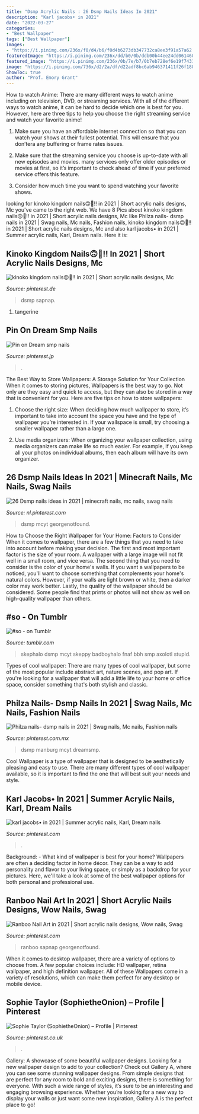 ```yaml
---
title: "Dsmp Acrylic Nails : 26 Dsmp Nails Ideas In 2021"
description: "Karl jacobs• in 2021"
date: "2022-03-27"
categories:
- "Best Wallpaper"
tags: ["Best Wallpaper"]
images:
- "https://i.pinimg.com/236x/f0/d4/b6/f0d4b6273db347732ca8ee3f91a57a62.jpg"
featuredImage: "https://i.pinimg.com/236x/dd/b0/0b/ddb00b44ee24dd061460c5d9551631e0.jpg?nii=t"
featured_image: "https://i.pinimg.com/236x/0b/7e/b7/0b7eb728ef6e19f74314e9b46cac2656.jpg?nii=t"
image: "https://i.pinimg.com/736x/d2/2a/df/d22adf8bc6ab946371411f26f18890e0.jpg"
ShowToc: true
author: "Prof. Emory Grant"
---
```



How to watch Anime: There are many different ways to watch anime including on television, DVD, or streaming services.
With all of the different ways to watch anime, it can be hard to decide which one is best for you. However, here are three tips to help you choose the right streaming service and watch your favorite anime!
1. Make sure you have an affordable internet connection so that you can watch your shows at their fullest potential. This will ensure that you don’tera any buffering or frame rates issues.

2. Make sure that the streaming service you choose is up-to-date with all new episodes and movies. many services only offer older episodes or movies at first, so it’s important to check ahead of time if your preferred service offers this feature.

3. Consider how much time you want to spend watching your favorite shows.

	

		
looking for kinoko kingdom nails🙃🍄‼️ in 2021 | Short acrylic nails designs, Mc you've came to the right web. We have 8 Pics about kinoko kingdom nails🙃🍄‼️ in 2021 | Short acrylic nails designs, Mc like Philza nails- dsmp nails in 2021 | Swag nails, Mc nails, Fashion nails, kinoko kingdom nails🙃🍄‼️ in 2021 | Short acrylic nails designs, Mc and also karl jacobs• in 2021 | Summer acrylic nails, Karl, Dream nails. Here it is:
		
    
## Kinoko Kingdom Nails🙃🍄‼️ In 2021 | Short Acrylic Nails Designs, Mc

<img loading=lazy src="https://i.pinimg.com/236x/dd/b0/0b/ddb00b44ee24dd061460c5d9551631e0.jpg?nii=t" onerror="this.onerror=null;this.src='https://tse3.mm.bing.net/th?id=OIP.xOuvt-vtrFmxTCku30NSAgAAAA&amp;pid=15.1';" alt="kinoko kingdom nails🙃🍄‼️ in 2021 | Short acrylic nails designs, Mc">

_Source: pinterest.de_

>dsmp sapnap. 

	

1. tangerine 

    
## Pin On Dream Smp Nails

<img loading=lazy src="https://i.pinimg.com/736x/d2/2a/df/d22adf8bc6ab946371411f26f18890e0.jpg" onerror="this.onerror=null;this.src='https://tse2.mm.bing.net/th?id=OIP.GVG-pa726RyVQUMgTa8PiwHaNK&amp;pid=15.1';" alt="Pin on Dream smp nails">

_Source: pinterest.jp_

>. 

	

The Best Way to Store Wallpapers: A Storage Solution for Your Collection
When it comes to storing pictures, Wallpapers is the best way to go. Not only are they easy and quick to access, but they can also be stored in a way that is convenient for you. Here are five tips on how to store wallpapers:
1) Choose the right size: When deciding how much wallpaper to store, it’s important to take into account the space you have and the type of wallpaper you’re interested in. If your wallspace is small, try choosing a smaller wallpaper rather than a large one.

2) Use media organizers: When organizing your wallpaper collection, using media organizers can make life so much easier. For example, if you keep all your photos on individual albums, then each album will have its own organizer.

    
## 26 Dsmp Nails Ideas In 2021 | Minecraft Nails, Mc Nails, Swag Nails

<img loading=lazy src="https://i.pinimg.com/236x/f0/d4/b6/f0d4b6273db347732ca8ee3f91a57a62.jpg" onerror="this.onerror=null;this.src='https://tse4.mm.bing.net/th?id=OIP.Wz0m3_E4mtHmya8Az2JTxQAAAA&amp;pid=15.1';" alt="26 Dsmp nails ideas in 2021 | minecraft nails, mc nails, swag nails">

_Source: nl.pinterest.com_

>dsmp mcyt georgenotfound. 

	

How to Choose the Right Wallpaper for Your Home: Factors to Consider
When it comes to wallpaper, there are a few things that you need to take into account before making your decision. The first and most important factor is the size of your room. A wallpaper with a large image will not fit well in a small room, and vice versa. 
The second thing that you need to consider is the color of your home's walls. If you want a wallpapers to be noticed, you'll want to choose something that complements your home's natural colors. However, if your walls are light brown or white, then a darker color may work better. 
Lastly, the quality of the wallpaper should be considered. Some people find that prints or photos will not show as well on high-quality wallpaper than others.

    
## #so - On Tumblr

<img loading=lazy src="https://64.media.tumblr.com/fbebc1745b6d42406f013009f85a26bb/548d99ccff027e48-b5/s640x960/0755616460371eaf506d43ea6421e3fc1d5d8e5f.png" onerror="this.onerror=null;this.src='https://tse4.mm.bing.net/th?id=OIP.2o__9qLg8IxlbMqJ2lX7nQHaJ3&amp;pid=15.1';" alt="#so - on Tumblr">

_Source: tumblr.com_

>skephalo dsmp mcyt skeppy badboyhalo fnaf bbh smp axolotl stupid. 

	

Types of cool wallpaper:
There are many types of cool wallpaper, but some of the most popular include abstract art, nature scenes, and pop art. If you're looking for a wallpaper that will add a little life to your home or office space, consider something that's both stylish and classic.

    
## Philza Nails- Dsmp Nails In 2021 | Swag Nails, Mc Nails, Fashion Nails

<img loading=lazy src="https://i.pinimg.com/236x/9c/23/c9/9c23c9367b8b5b506c0b55be4cf7e3e2.jpg?nii=t" onerror="this.onerror=null;this.src='https://tse1.mm.bing.net/th?id=OIP.NBgu8Yuq7EjE-w9-VFt_-AAAAA&amp;pid=15.1';" alt="Philza nails- dsmp nails in 2021 | Swag nails, Mc nails, Fashion nails">

_Source: pinterest.com.mx_

>dsmp manburg mcyt dreamsmp. 

	

Cool Wallpaper is a type of wallpaper that is designed to be aesthetically pleasing and easy to use. There are many different types of cool wallpaper available, so it is important to find the one that will best suit your needs and style.

    
## Karl Jacobs• In 2021 | Summer Acrylic Nails, Karl, Dream Nails

<img loading=lazy src="https://i.pinimg.com/236x/0b/7e/b7/0b7eb728ef6e19f74314e9b46cac2656.jpg?nii=t" onerror="this.onerror=null;this.src='https://tse4.mm.bing.net/th?id=OIP.MOS_R49o3SV0pyBEbFsihgAAAA&amp;pid=15.1';" alt="karl jacobs• in 2021 | Summer acrylic nails, Karl, Dream nails">

_Source: pinterest.com_

>. 

	

Background: - What kind of wallpaper is best for your home?
Wallpapers are often a deciding factor in home décor. They can be a way to add personality and flavor to your living space, or simply as a backdrop for your pictures. Here, we'll take a look at some of the best wallpaper options for both personal and professional use.

    
## Ranboo Nail Art In 2021 | Short Acrylic Nails Designs, Wow Nails, Swag

<img loading=lazy src="https://i.pinimg.com/236x/22/37/80/223780cc6d2237ed91cadf3454221705.jpg?nii=t" onerror="this.onerror=null;this.src='https://tse2.mm.bing.net/th?id=OIP.V5GK5AsznA_GFDI-jnnnlwAAAA&amp;pid=15.1';" alt="Ranboo Nail Art in 2021 | Short acrylic nails designs, Wow nails, Swag">

_Source: pinterest.com_

>ranboo sapnap georgenotfound. 

	

When it comes to desktop wallpaper, there are a variety of options to choose from. A few popular choices include: HD wallpaper, retina wallpaper, and high definition wallpaper. All of these Wallpapers come in a variety of resolutions, which can make them perfect for any desktop or mobile device. 

    
## Sophie Taylor (SophietheOnion) – Profile | Pinterest

<img loading=lazy src="https://i.pinimg.com/236x/32/e5/c3/32e5c3a87cafbc8ef2fd92fa5ad5c735.jpg" onerror="this.onerror=null;this.src='https://tse2.mm.bing.net/th?id=OIP.r56N3h9dk9PyV_iuHU8R7gAAAA&amp;pid=15.1';" alt="Sophie Taylor (SophietheOnion) – Profile | Pinterest">

_Source: pinterest.co.uk_

>. 

	

Gallery: A showcase of some beautiful wallpaper designs.
Looking for a new wallpaper design to add to your collection? Check out Gallery A, where you can see some stunning wallpaper designs. From simple designs that are perfect for any room to bold and exciting designs, there is something for everyone. With such a wide range of styles, it’s sure to be an interesting and engaging browsing experience. Whether you’re looking for a new way to display your walls or just want some new inspiration, Gallery A is the perfect place to go!





	
	
